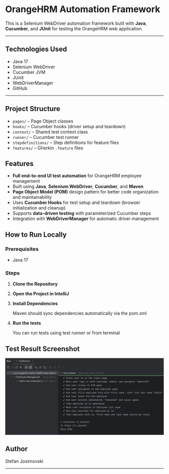 # OrangeHRM Automation Framework

This is a Selenium WebDriver automation framework built with **Java**, **Cucumber**, and **JUnit** for testing the OrangeHRM web application.

---

## Technologies Used

- Java 17  
- Selenium WebDriver  
- Cucumber JVM  
- JUnit 
- WebDriverManager
- GitHub

---

## Project Structure

- `pages/` – Page Object classes  
- `hooks/` – Cucumber hooks (driver setup and teardown)  
- `context/` – Shared test context class  
- `runner/` – Cucumber test runner  
- `stepdefinitions/` – Step definitions for feature files  
- `features/` – Gherkin `.feature` files

## Features

- **Full end-to-end UI test automation** for OrangeHRM employee management
- Built using **Java**, **Selenium WebDriver**, **Cucumber**, and **Maven**
- **Page Object Model (POM)** design pattern for better code organization and maintainability
- Uses **Cucumber Hooks** for test setup and teardown (browser initialization and cleanup)
- Supports **data-driven testing** with parameterized Cucumber steps
- Integration with **WebDriverManager** for automatic driver management

## How to Run Locally

### Prerequisites

- Java 17

### Steps

1. **Clone the Repository**

2. **Open the Project in IntelliJ**
   
3. **Install Dependencies**

    Maven should sync dependencies automatically via the pom.xml

4. **Run the tests**

    You can run tests using test runner or from terminal

## Test Result Screenshot

![Test Result](Images/testresult.png)

## Author

Stefan Josimovski

---
